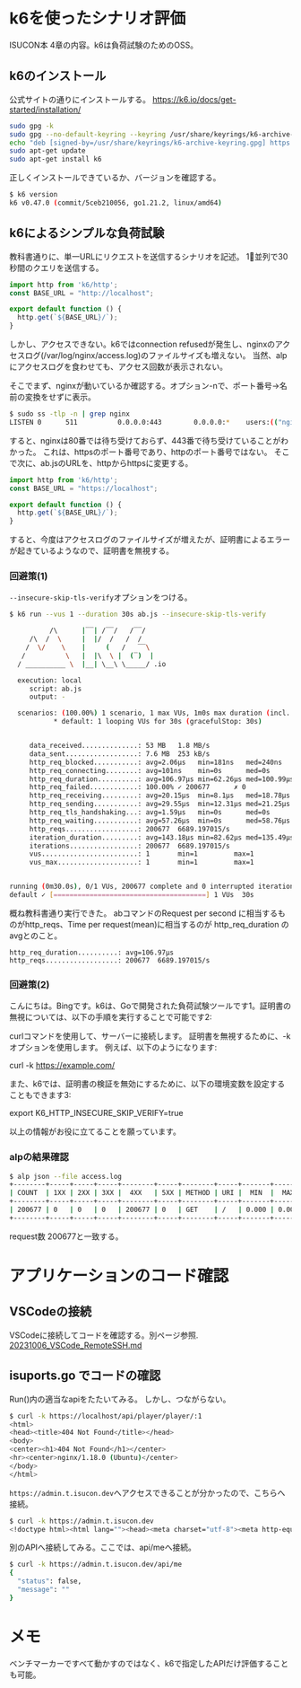 # k6を使ったシナリオ評価

ISUCON本 4章の内容。k6は負荷試験のためのOSS。

## k6のインストール

公式サイトの通りにインストールする。
https://k6.io/docs/get-started/installation/

```bash
sudo gpg -k
sudo gpg --no-default-keyring --keyring /usr/share/keyrings/k6-archive-keyring.gpg --keyserver hkp://keyserver.ubuntu.com:80 --recv-keys C5AD17C747E3415A3642D57D77C6C491D6AC1D69
echo "deb [signed-by=/usr/share/keyrings/k6-archive-keyring.gpg] https://dl.k6.io/deb stable main" | sudo tee /etc/apt/sources.list.d/k6.list
sudo apt-get update
sudo apt-get install k6
```

正しくインストールできているか、バージョンを確認する。
```bash
$ k6 version
k6 v0.47.0 (commit/5ceb210056, go1.21.2, linux/amd64)
```

## k6によるシンプルな負荷試験

教科書通りに、単一URLにリクエストを送信するシナリオを記述。
1⃣並列で30秒間のクエリを送信する。

```js:ab.js
import http from 'k6/http';
const BASE_URL = "http://localhost";

export default function () {
  http.get(`${BASE_URL}/`);
}
```
しかし、アクセスできない。k6ではconnection refusedが発生し、nginxのアクセスログ(/var/log/nginx/access.log)のファイルサイズも増えない。
当然、alpにアクセスログを食わせても、アクセス回数が表示されない。

そこでまず、nginxが動いているか確認する。オプション-nで、ポート番号->名前の変換をせずに表示。
```bash
$ sudo ss -tlp -n | grep nginx
LISTEN 0      511          0.0.0.0:443        0.0.0.0:*    users:(("nginx",pid=655,fd=6),("nginx",pid=654,fd=6),("nginx",pid=643,fd=6))
```

すると、nginxは80番では待ち受けておらず、443番で待ち受けていることがわかった。
これは、httpsのポート番号であり、httpのポート番号ではない。
そこで次に、ab.jsのURLを、httpからhttpsに変更する。

```js:ab.js
import http from 'k6/http';
const BASE_URL = "https://localhost";

export default function () {
  http.get(`${BASE_URL}/`);
}
```

すると、今度はアクセスログのファイルサイズが増えたが、証明書によるエラーが起きているようなので、証明書を無視する。

### 回避策(1)

`--insecure-skip-tls-verify`オプションをつける。

```bash
$ k6 run --vus 1 --duration 30s ab.js --insecure-skip-tls-verify

          /\      |‾‾| /‾‾/   /‾‾/
     /\  /  \     |  |/  /   /  /
    /  \/    \    |     (   /   ‾‾\
   /          \   |  |\  \ |  (‾)  |
  / __________ \  |__| \__\ \_____/ .io

  execution: local
     script: ab.js
     output: -

  scenarios: (100.00%) 1 scenario, 1 max VUs, 1m0s max duration (incl. graceful stop):
           * default: 1 looping VUs for 30s (gracefulStop: 30s)


     data_received..............: 53 MB   1.8 MB/s
     data_sent..................: 7.6 MB  253 kB/s
     http_req_blocked...........: avg=2.06µs   min=181ns   med=240ns    max=12.65ms  p(90)=329ns    p(95)=348ns
     http_req_connecting........: avg=101ns    min=0s      med=0s       max=262.53µs p(90)=0s       p(95)=0s
     http_req_duration..........: avg=106.97µs min=62.26µs med=100.99µs max=19ms     p(90)=118.93µs p(95)=125.19µs
     http_req_failed............: 100.00% ✓ 200677      ✗ 0
     http_req_receiving.........: avg=20.15µs  min=8.1µs   med=18.78µs  max=9.39ms   p(90)=25.95µs  p(95)=31.66µs
     http_req_sending...........: avg=29.55µs  min=12.31µs med=21.25µs  max=9.61ms   p(90)=60.29µs  p(95)=77.89µs
     http_req_tls_handshaking...: avg=1.59µs   min=0s      med=0s       max=12.27ms  p(90)=0s       p(95)=0s
     http_req_waiting...........: avg=57.26µs  min=0s      med=58.76µs  max=10.3ms   p(90)=75.98µs  p(95)=78.23µs
     http_reqs..................: 200677  6689.197015/s
     iteration_duration.........: avg=143.18µs min=82.62µs med=135.49µs max=12.84ms  p(90)=155.69µs p(95)=165.24µs
     iterations.................: 200677  6689.197015/s
     vus........................: 1       min=1         max=1
     vus_max....................: 1       min=1         max=1


running (0m30.0s), 0/1 VUs, 200677 complete and 0 interrupted iterations
default ✓ [======================================] 1 VUs  30s
```

概ね教科書通り実行できた。
abコマンドのRequest per second に相当するものがhttp_reqs、Time per request(mean)に相当するのが http_req_duration のavgとのこと。


```
http_req_duration..........: avg=106.97µs
http_reqs..................: 200677  6689.197015/s
```


### 回避策(2)
こんにちは。Bingです。k6は、Goで開発された負荷試験ツールです1。証明書の無視については、以下の手順を実行することで可能です2:

curlコマンドを使用して、サーバーに接続します。
証明書を無視するために、-kオプションを使用します。
例えば、以下のようになります:

curl -k https://example.com/

また、k6では、証明書の検証を無効にするために、以下の環境変数を設定することもできます3:

export K6_HTTP_INSECURE_SKIP_VERIFY=true

以上の情報がお役に立てることを願っています。

### alpの結果確認
```bash
$ alp json --file access.log
+--------+-----+-----+-----+--------+-----+--------+-----+-------+-------+-------+-------+-------+-------+-------+--------+-----------+-----------+--------------+-----------+
| COUNT  | 1XX | 2XX | 3XX |  4XX   | 5XX | METHOD | URI |  MIN  |  MAX  |  SUM  |  AVG  |  P90  |  P95  |  P99  | STDDEV | MIN(BODY) | MAX(BODY) |  SUM(BODY)   | AVG(BODY) |
+--------+-----+-----+-----+--------+-----+--------+-----+-------+-------+-------+-------+-------+-------+-------+--------+-----------+-----------+--------------+-----------+
| 200677 | 0   | 0   | 0   | 200677 | 0   | GET    | /   | 0.000 | 0.000 | 0.000 | 0.000 | 0.000 | 0.000 | 0.000 | 0.000  | 162.000   | 162.000   | 32509674.000 | 162.000   |
+--------+-----+-----+-----+--------+-----+--------+-----+-------+-------+-------+-------+-------+-------+-------+--------+-----------+-----------+--------------+-----------+
```

request数 200677と一致する。

# アプリケーションのコード確認

## VSCodeの接続
VSCodeに接続してコードを確認する。別ページ参照.
[20231006_VSCode_RemoteSSH.md](https://github.com/ChallengeClub/isucon_tips/blob/main/2023/20231006_VSCode_RemoteSSH.md)

## isuports.go でコードの確認

Run()内の適当なapiをたたいてみる。
しかし、つながらない。

```bash
$ curl -k https://localhost/api/player/player/:1
<html>
<head><title>404 Not Found</title></head>
<body>
<center><h1>404 Not Found</h1></center>
<hr><center>nginx/1.18.0 (Ubuntu)</center>
</body>
</html>
```

`https://admin.t.isucon.dev`へアクセスできることが分かったので、こちらへ接続。

```bash
$ curl -k https://admin.t.isucon.dev
<!doctype html><html lang=""><head><meta charset="utf-8"><meta http-equiv="X-UA-Compatible" content="IE=edge"><meta name="viewport" content="width=device-width,initial-scale=1"><link rel="icon" href="/favicon.ico"><link rel="preconnect" href="https://fonts.googleapis.com"><link rel="preconnect" href="https://fonts.gstatic.com" crossorigin><link href="https://fonts.googleapis.com/css2?family=M+PLUS+1:wght@400;700&display=swap" rel="stylesheet"><title>isuports</title><script defer="defer" src="/js/chunk-vendors.40ff55a3.js"></script><script defer="defer" src="/js/app.3a4ec98c.js"></script><link href="/css/app.83b4c321.css" rel="stylesheet"></head><body><noscript><strong>We're sorry but isuports doesn't work properly without JavaScript enabled. Please enable it to continue.</strong></noscript><div id="app"></div></body></html>
```

別のAPIへ接続してみる。ここでは、api/meへ接続。

```bash
$ curl -k https://admin.t.isucon.dev/api/me
{
  "status": false,
  "message": ""
}
```

# メモ
ベンチマーカーですべて動かすのではなく、k6で指定したAPIだけ評価することも可能。
